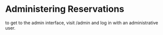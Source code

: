 # Administering Reservations

to get to the admin interface, visit /admin and log in with an administrative user. 
